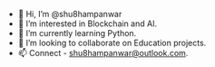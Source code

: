 - 👋 Hi, I’m @shu8hampanwar
- 👀 I’m interested in Blockchain and AI.
- 🌱 I’m currently learning Python.
- 💞️ I’m looking to collaborate on Education projects.
- 📫 Connect - shu8hampanwar@outlook.com.
